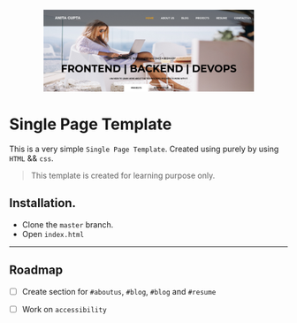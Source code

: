 
<p align="center"><img src="./Banner-screenshot.png" width="381" height="148" alt="Single Page Template"></p>

# Single Page Template

This is a very simple `Single Page Template`. Created using purely by using `HTML` && `css`.

> This template is created for learning purpose only.

## Installation.

- Clone the `master` branch.
- Open `index.html`

---

## Roadmap

- [ ] Create section for `#aboutus`, `#blog`, `#blog` and `#resume`
- [ ] Work on `accessibility`

